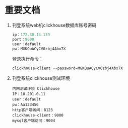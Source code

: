 # 重要文档

1. 刊登系统web机clickhouse数据库账号密码

   ```php
   ip：172.30.14.139
   port：9000
   user：default
   pw：MGKQuACyCV0zbj4Abx7X
   ```

   登录执行命令：

   ```shell
   clickhouse-client --password=MGKQuACyCV0zbj4Abx7X
   ```

2. 刊登系统clickhouse测试环境

   ```
   内网测试环境 Clickhouse
   IP：10.201.0.11
   user：default
   pw：Aa123456
   http客户端访问：8123
   clickhouse-client：9000
   mysql客户端访问：9004
   ```

   